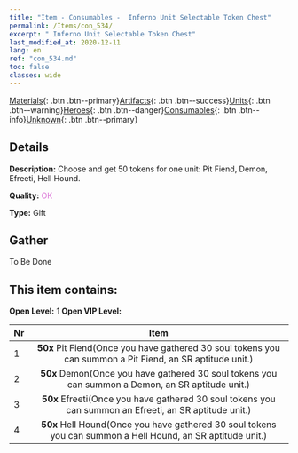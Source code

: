 ```yaml
---
title: "Item - Consumables -  Inferno Unit Selectable Token Chest"
permalink: /Items/con_534/
excerpt: " Inferno Unit Selectable Token Chest"
last_modified_at: 2020-12-11
lang: en
ref: "con_534.md"
toc: false
classes: wide
---
```

 [Materials](/Items/){: .btn .btn--primary}[Artifacts](/Items/Artifacts/){: .btn .btn--success}[Units](/Items/Units/){: .btn .btn--warning}[Heroes](/Items/Heroes/){: .btn .btn--danger}[Consumables](/Items/Consumables/){: .btn .btn--info}[Unknown](/Items/Unknown/){: .btn .btn--primary}

## Details
 **Description:** Choose and get 50 tokens for one unit: Pit Fiend, Demon, Efreeti, Hell Hound.

 **Quality:** <span style="color: #DA70D6">OK</span>

 **Type:** Gift

## Gather

  To Be Done

## This item contains:

 **Open Level:** 1
 **Open VIP Level:** 

  | Nr |      Item    |
  |:---|:------------:|
  | 1 |  **50x** Pit Fiend(Once you have gathered 30 soul tokens you can summon a Pit Fiend, an SR aptitude unit.) | 
  | 2 |  **50x** Demon(Once you have gathered 30 soul tokens you can summon a Demon, an SR aptitude unit.) | 
  | 3 |  **50x** Efreeti(Once you have gathered 30 soul tokens you can summon an Efreeti, an SR aptitude unit.) | 
  | 4 |  **50x** Hell Hound(Once you have gathered 30 soul tokens you can summon a Hell Hound, an SR aptitude unit.) | 
